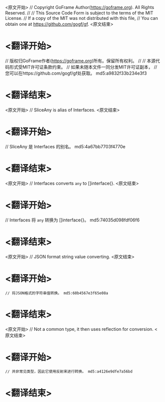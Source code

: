 
<原文开始>
// Copyright GoFrame Author(https://goframe.org). All Rights Reserved.
//
// This Source Code Form is subject to the terms of the MIT License.
// If a copy of the MIT was not distributed with this file,
// You can obtain one at https://github.com/gogf/gf.
<原文结束>

# <翻译开始>
// 版权归GoFrame作者(https://goframe.org)所有。保留所有权利。
//
// 本源代码形式受MIT许可证条款约束。
// 如果未随本文件一同分发MIT许可证副本，
// 您可以在https://github.com/gogf/gf处获取。 md5:a9832f33b234e3f3
# <翻译结束>


<原文开始>
// SliceAny is alias of Interfaces.
<原文结束>

# <翻译开始>
// SliceAny 是 Interfaces 的别名。 md5:4a67bb7703f4770e
# <翻译结束>


<原文开始>
// Interfaces converts `any` to []interface{}.
<原文结束>

# <翻译开始>
// Interfaces 将 `any` 转换为 []interface{}。 md5:74035d098fdf06f6
# <翻译结束>


<原文开始>
// JSON format string value converting.
<原文结束>

# <翻译开始>
	// 将JSON格式的字符串值转换。 md5:60b4567e3f65e08a
# <翻译结束>


<原文开始>
// Not a common type, it then uses reflection for conversion.
<原文结束>

# <翻译开始>
	// 并非常见类型，因此它使用反射来进行转换。 md5:a4126e9dfe7a56bd
# <翻译结束>

